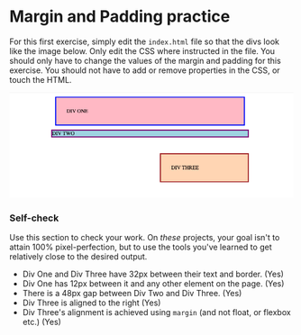 # Margin and Padding practice

For this first exercise, simply edit the `index.html` file so that the divs look like the image below. Only edit the CSS where instructed in the file.  You should only have to change the values of the margin and padding for this exercise. You should not have to add or remove properties in the CSS, or touch the HTML.

![outcome](./desired-outcome.png)

### Self-check 
Use this section to check your work. On _these_ projects, your goal isn't to attain 100% pixel-perfection, but to use the tools you've learned to get relatively close to the desired output.

- Div One and Div Three have 32px between their text and border. (Yes)
- Div One has 12px between it and any other element on the page. (Yes)
- There is a 48px gap between Div Two and Div Three. (Yes)
- Div Three is aligned to the right (Yes)
- Div Three's alignment is achieved using `margin` (and not float, or flexbox etc.) (Yes)
